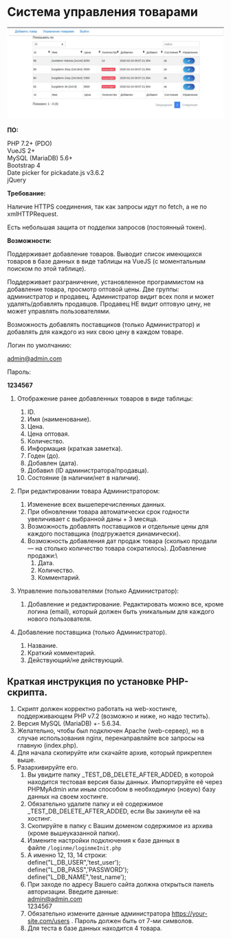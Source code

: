 Система управления товарами
===========================

![](https://github.com/inverser-pro/productManageMe/blob/main/_TEST_DB_DELETE_AFTER_ADDED/2021-02-13_23-26.jpg?raw=true)

**ПО:**

PHP 7.2+ (PDO)\
VueJS 2+\
MySQL (MariaDB) 5.6+\
Bootstrap 4\
Date picker for pickadate.js v3.6.2\
jQuery

**Требование:**

Наличие HTTPS соединения, так как запросы идут по fetch, а не по
xmlHTTPRequest.

Есть небольшая защита от подделки запросов (постоянный токен).

**Возможности:**

Поддерживает добавление товаров. Выводит список имеющихся товаров в базе
данных в виде таблицы на VueJS (с моментальным поиском по этой таблице).

Поддерживает разграничение, установленное программистом на добавление
товара, просмотр оптовой цены. Две группы: администратор и продавец.
Администратор видит всех поля и может удалять/добавлять продавцов.
Продавец НЕ видит оптовую цену, не может управлять пользователями.

Возможность добавлять поставщиков (только Администратор) и добавлять для
каждого из них свою цену в каждом товаре.

Логин по умолчанию:

admin@admin.com

Пароль:

**1234567**

1.  Отображение ранее добавленных товаров в виде таблицы:
    1.  ID.
    2.  Имя (наименование).
    3.  Цена.
    4.  Цена оптовая.
    5.  Количество.
    6.  Информация (краткая заметка).
    7.  Годен (до).
    8.  Добавлен (дата).
    9.  Добавил (ID администратора/продавца).
    10. Состояние (в наличии/нет в наличии).

2.  При редактировании товара Администратором:
    1.  Изменение всех вышеперечисленных данных.
    2.  При обновлении товара автоматически срок годности увеличивает с
        выбранной даны + 3 месяца.
    3.  Возможность добавлять поставщиков и отдельные цены для каждого
        поставщика (подгружается динамически).
    4.  Возможность добавления дат продаж товара (сколько продали — на
        столько количество товара сократилось). Добавление продажи:\
        1.  Дата.
        2.  Количество.
        3.  Комментарий.

3.  Управление пользователями (только Администратор):
    1.  Добавление и редактирование. Редактировать можно все, кроме
        логина (email), который должен быть уникальным для каждого
        нового пользователя.

4.  Добавление поставщика (только Администратор).
    1.  Название.
    2.  Краткий комментарий.
    3.  Действующий/не действующий.

Краткая инструкция по установке PHP-скрипта.
--------------------------------------------

1.  Скрипт должен корректно работать на web-хостинге, поддерживающем PHP
    v7.2 (возможно и ниже, но надо тестить).
2.  Версия MySQL (MariaDB) +- 5.6.34.
3.  Желательно, чтобы был подключен Apache (web-сервер), но в случае
    использования nginx, перенаправляйте все запросы на главную
    (index.php). 
4.  Для начала скопируйте или скачайте архив, который прикреплен выше.
5.  Разархивируйте его.
    1.  Вы увидите папку \_TEST\_DB\_DELETE\_AFTER\_ADDED, в которой
        находится тестовая версия базы данных. Импортируйте её через
        PHPMyAdmin или иным способом в необходимую (новую) базу данных
        на своем хостинге.
    2.  Обязательно удалите папку и её содержимое
        \_TEST\_DB\_DELETE\_AFTER\_ADDED, если Вы закинули её на
        хостинг.
    3.  Скопируйте в папку с Вашим доменом содержимое из архива (кроме
        вышеуказанной папки).
    4.  Измените настройки подключения к базе данных в
        файле `/loginme/loginmeInit.php`
    5.  А именно 12, 13, 14 строки:\
        define("L\_DB\_USER",'test\_user');\
        define("L\_DB\_PASS",'PASSWORD');\
        define("L\_DB\_NAME",'test\_name');
    6.  При заходе по адресу Вашего сайта должна открыться панель
        авторизации. Введите данные:\
        admin@admin.com\
        1234567
    7.  Обязательно измените данные администратора
        https://your-site.com/users  . Пароль должен быть от 7-ми
        символов.
    8.  Для теста в базе данных находится 4 товара.


